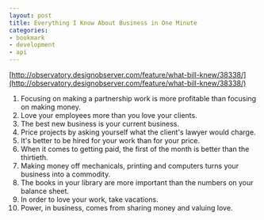 ```yaml
---
layout: post
title: Everything I Know About Business in One Minute
categories:
- bookmark
- development
- api
---
```


[http://observatory.designobserver.com/feature/what-bill-knew/38338/](http://observatory.designobserver.com/feature/what-bill-knew/38338/)

1. Focusing on making a partnership work is more profitable than focusing on making money.
1. Love your employees more than you love your clients. 
1. The best new business is your current business.
1. Price projects by asking yourself what the client's lawyer would charge.
1. It's better to be hired for your work than for your price. 
1. When it comes to getting paid, the first of the month is better than the thirtieth. 
1. Making money off mechanicals, printing and computers turns your business into a commodity.
1. The books in your library are more important than the numbers on your balance sheet. 
1. In order to love your work, take vacations.
1. Power, in business, comes from sharing money and valuing love. 